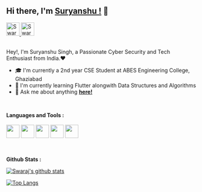 ## Hi there, I'm [**Suryanshu !**](https://www.linkedin.com/in/singhsuryanshu/) 👋

<a href="https://www.linkedin.com/in/singhsuryanshu/"> 
    <img aling="left" alt="Swaraj Pande | LinkedIn" width=35px
    src="https://img.icons8.com/fluent/2x/linkedin.png">
</a>
<a href="https://twitter.com/_SuryanshuSingh"> 
    <img aling="left" alt="Swaraj Pande | Twitter" width=35px
    src="https://img.icons8.com/fluent/2x/twitter.png">
</a>
 
<br />
<br />

Hey!, I'm Suryanshu Singh, a Passionate Cyber Security and Tech Enthusiast from India.❤️
- 🎓 I'm currently a 2nd year CSE Student at ABES Engineering College, Ghaziabad
- 🔎 I'm currently learning Flutter alongwith Data Structures and Algorithms
- 💬 Ask me about anything [**here!**](https://github.com/singhsuryanshu/singhsuryanshu/issues)

<br />

**Languages and Tools :**\
<br />
<code><img height="35"
    src="https://img.icons8.com/color/2x/python.png"></code>
<code><img height="35"
    src="https://img.icons8.com/color/2x/dart.png"></code>
<code><img height="35"
    src="https://img.icons8.com/color/2x/c-plus-plus-logo.png"></code>
<code><img height="35"
    src="https://img.icons8.com/plasticine/2x/bash.png"></code> 
<code><img height="35"
    src="https://img.icons8.com/color/2x/git.png"></code>

<br />

**Github Stats :**

[![Swaraj's github stats](https://github-readme-stats.vercel.app/api?username=singhsuryanshu&show_icons=true&include_all_commits=true)](https://github-readme-stats.vercel.app/api?username=singhsuryanshu&show_icons=true&include_all_commits=true)

[![Top Langs](https://github-readme-stats.vercel.app/api/top-langs/?username=singhsuryanshu&layout=compact)](https://github-readme-stats.vercel.app/api/top-langs/?username=singhsuryanshu&layout=compact)